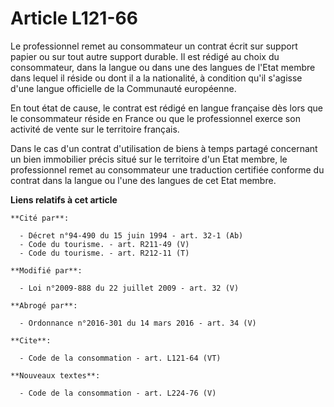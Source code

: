 # Article L121-66

Le professionnel remet au consommateur un contrat écrit sur support papier ou sur tout autre support durable. Il est rédigé
au choix du consommateur, dans la langue ou dans une des langues de l'Etat membre dans lequel il réside ou dont il a la
nationalité, à condition qu'il s'agisse d'une langue officielle de la Communauté européenne. 

En tout état de cause, le contrat est rédigé en langue française dès lors que le consommateur réside en France ou que le
professionnel exerce son activité de vente sur le territoire français. 

Dans le cas d'un contrat d'utilisation de biens à temps partagé concernant un bien immobilier précis situé sur le territoire
d'un Etat membre, le professionnel remet au consommateur une traduction certifiée conforme du contrat dans la langue ou l'une
des langues de cet Etat membre.

**Liens relatifs à cet article**

	**Cité par**:

	  - Décret n°94-490 du 15 juin 1994 - art. 32-1 (Ab)
	  - Code du tourisme. - art. R211-49 (V)
	  - Code du tourisme. - art. R212-11 (T)

	**Modifié par**:

	  - Loi n°2009-888 du 22 juillet 2009 - art. 32 (V)

	**Abrogé par**:

	  - Ordonnance n°2016-301 du 14 mars 2016 - art. 34 (V)

	**Cite**:

	  - Code de la consommation - art. L121-64 (VT)

	**Nouveaux textes**:

	  - Code de la consommation - art. L224-76 (V)
